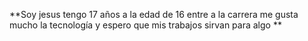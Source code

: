 **Soy jesus tengo 17 años a la edad de 16 entre a la carrera me gusta mucho la tecnología y espero que mis trabajos sirvan para algo **
